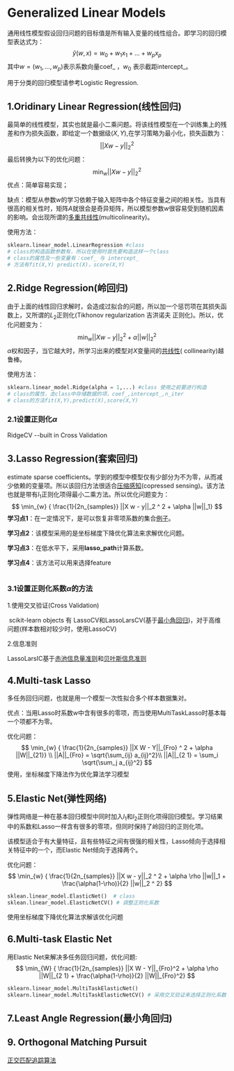 # Generalized Linear Models

通用线性模型假设回归问题的目标值是所有输入变量的线性组合。即学习的回归模型表达式为：
$$
\hat{y}(w, x) = w_0 + w_1 x_1 + ... + w_p x_p
$$
其中$w = (w_1, ..., w_p)$表示系数向量coef_ ，$w_0$ 表示截距intercept_。

用于分类的回归模型请参考Logistic Regression.

## 1.Oridinary Linear Regression(线性回归)

最简单的线性模型，其实也就是最小二乘问题。将该线性模型在一个训练集上的残差和作为损失函数，即给定一个数据级$(X, Y)$,在学习策略为最小化，损失函数为：
$$
{|| X w - y||_2}^2
$$
最后转换为以下的优化问题：
$$
\min_{w} {|| X w - y||}_2^2
$$
优点：简单容易实现；

缺点：模型从参数$w$的学习依赖于输入矩阵中各个特征变量之间的相关性。当具有很高的相关性时，矩阵$A$就很会是奇异矩阵，所以模型参数$w$很容易受到随机因素的影响。会出现所谓的[多重共线性](https://baike.baidu.com/item/%E5%A4%9A%E9%87%8D%E5%85%B1%E7%BA%BF%E6%80%A7/10201978?fr=aladdin)(multicolinearity)。

使用方法：

```python
sklearn.linear_model.LinearRegression #class
# class的构造函数参数有，所以在使用时首先要构造这样一个class
# class的属性及一些变量有：coef_ 与 intercept_
# 方法有fit(X,Y) predict(X)，score(X,Y)
```

## 2.Ridge Regression(岭回归)

由于上面的线性回归求解时，会造成过拟合的问题，所以加一个惩罚项在其损失函数上，又所谓的$L_2$正则化(Tikhonov regularization 吉洪诺夫 正则化)。所以，优化问题变为：
$$
\min_{w} {{|| X w - y||_2}^2 + \alpha {||w||_2}^2}
$$
$\alpha$权和因子，当它越大时，所学习出来的模型对$X$变量间的[共线性](https://baike.baidu.com/item/%E5%85%B1%E7%BA%BF%E6%80%A7/4021508?fr=aladdin)( collinearity)越鲁棒。

使用方法：

```python
sklearn.linear_model.Ridge(alpha = 1,...) #class 使用之前要进行构造
# class的属性，击class中存储数据的项，coef_,intercept_,n_iter
# class的方法fit(X,Y),predict(X),score(X,Y)
```

### 2.1设置正则化$\alpha$

RidgeCV   --built in Cross Validation

## 3.Lasso Regression(套索回归)

estimate sparse coefficients。学到的模型中模型仅有少部分为不为零，从而减少依赖的变量项。所以该回归方法很适合[压缩感知](https://blog.csdn.net/yq_forever/article/details/55271952)(copressed sensing)。该方法也就是带有$l_1$正则化项得最小二乘方法。所以优化问题变为：
$$
\min_{w} { \frac{1}{2n_{samples}} ||X w - y||_2 ^ 2 + \alpha ||w||_1}
$$
**学习点1**：在一定情况下，是可以恢复非零项系数的集合[例子](https://scikit-learn.org/stable/auto_examples/applications/plot_tomography_l1_reconstruction.html#sphx-glr-auto-examples-applications-plot-tomography-l1-reconstruction-py)。

**学习点2**：该模型采用的是坐标梯度下降优化算法来求解优化问题。

**学习点3**：在低水平下，采用**lasso_path**计算系数。

**学习点4**：该方法可以用来选择feature

```python

```

### 3.1设置正则化系数$\alpha$的方法

1.使用交叉验证(Cross Validation)

​	scikit-learn objects 有 LassoCV和LassoLarsCV(基于[最小角回归](https://www.baidu.com/link?url=98hML86nRQ4H0ciqmi2OARnXQZJ3oDir_itAm8kYPArjxbrc72XcUvo6tKYujJgr7ZJAwqLshGLFBK7uRWsW6SMjOz7Ts2MGwDTeJ-FX-K_&wd=&eqid=d02370f0000962f5000000065c0f159d))，对于高维问题(样本数相对较少时，使用LassoCV)

2.信息准则

LassoLarsIC基于[赤池信息量准则](https://www.baidu.com/link?url=7-hUq-22lCAX5cFkSdlLIoVDO_mXKvQaa8voYVsQtkmfR5oWgJ2Bcy2hc9mOEhRF8p36kfiqdIaO8BL_rJkUDCbViTqLWE4JMheBpUh8eW9_k-iCzqhGucUQYwNrlUvP6M031ELfXKQQA_s14vEAccL50EX8cB06ybVeAJa5DMG&wd=&eqid=871f44a0000a0182000000065c0f1623)和[贝叶斯信息准则](http://www.baidu.com/link?url=8tR7UtTUCA-9jBpohzLSJCCks_QqRhlUFdXCYIhIsH05WwioMfP5lHyuKF5aTHkE9E5N-eHXxEqnzAWZCBwCtNaCZnwrzfHjs2V7L9vBj8ecXtRd5UMMskWYOHBc8ctTYhx4m0nQh_T6jfh3X8X6FTMbsMOHGpOfKw0zHJgbKxq)

## 4.Multi-task Lasso

多任务回归问题，也就是用一个模型一次性拟合多个样本数据集对。

优点：当用Lasso时系数$w$中含有很多的零项，而当使用MultiTaskLasso时基本每一个项都不为零。

优化问题：
$$
\min_{w} { \frac{1}{2n_{samples}} ||X W - Y||_{Fro} ^ 2 + \alpha ||W||_{21}} \\
||A||_{Fro} = \sqrt{\sum_{ij} a_{ij}^2}\\
||A||_{2 1} = \sum_i \sqrt{\sum_j a_{ij}^2}
$$
使用，坐标梯度下降法作为优化算法学习模型

## 5.Elastic Net(弹性网络)

弹性网络是一种在基本回归模型中同时加入$l_1$和$l_2$正则化项得回归模型。学习结果中的系数和Lasso一样含有很多的零项，但同时保持了岭回归的正则化项。

该模型适合于有大量特征，且有些特征之间有很强的相关性，Lasso倾向于选择相关特征中的一个，而Elastic Net倾向于选择两个。

优化问题：
$$
\min_{w} { \frac{1}{2n_{samples}} ||X w - y||_2 ^ 2 + \alpha \rho ||w||_1 +
\frac{\alpha(1-\rho)}{2} ||w||_2 ^ 2}
$$

```python
sklean.linear_model.ElasticNet()  # class
sklean.linear_model.ElasticNetCV() # 调整正则化系数
```

使用坐标梯度下降优化算法求解该优化问题

## 6.Multi-task Elastic Net

用Elastic Net来解决多任务回归问题，优化问题:
$$
\min_{W} { \frac{1}{2n_{samples}} ||X W - Y||_{Fro}^2 + \alpha \rho ||W||_{2 1} +
\frac{\alpha(1-\rho)}{2} ||W||_{Fro}^2}
$$


```python
sklearn.linear_model.MultiTaskElasticNet()
sklearn.linear_model.MultiTaskElasticNetCV() # 采用交叉验证来选择正则化系数
```

## 7.Least Angle Regression(最小角回归)

## 9. Orthogonal Matching Pursuit

 [正交匹配追踪算法](https://www.baidu.com/link?url=nVcKwIiWsvGc5aHNCCXQAvx-7rPOO33OxUYOLEMH1et2GT7xeMHBw6TQ1rqvABkt-1j30GW8Ve4mEXdIrt97jItgX7Qte4wRNBEG2T-Ewr_&wd=&eqid=eea576e8000c41b8000000065c0f1da5)



